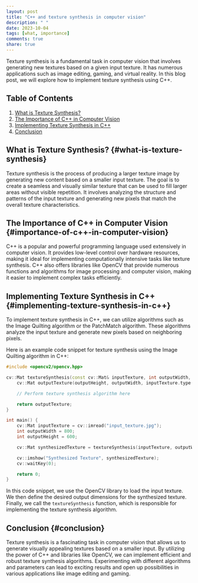 ```yaml
---
layout: post
title: "C++ and texture synthesis in computer vision"
description: " "
date: 2023-10-04
tags: [what, importance]
comments: true
share: true
---
```


Texture synthesis is a fundamental task in computer vision that involves generating new textures based on a given input texture. It has numerous applications such as image editing, gaming, and virtual reality. In this blog post, we will explore how to implement texture synthesis using C++.

## Table of Contents
1. [What is Texture Synthesis?](#what-is-texture-synthesis)
2. [The Importance of C++ in Computer Vision](#importance-of-c++-in-computer-vision)
3. [Implementing Texture Synthesis in C++](#implementing-texture-synthesis-in-c++)
4. [Conclusion](#conclusion)

## What is Texture Synthesis? {#what-is-texture-synthesis}
Texture synthesis is the process of producing a larger texture image by generating new content based on a smaller input texture. The goal is to create a seamless and visually similar texture that can be used to fill larger areas without visible repetition. It involves analyzing the structure and patterns of the input texture and generating new pixels that match the overall texture characteristics.

## The Importance of C++ in Computer Vision {#importance-of-c++-in-computer-vision}
C++ is a popular and powerful programming language used extensively in computer vision. It provides low-level control over hardware resources, making it ideal for implementing computationally intensive tasks like texture synthesis. C++ also offers libraries like OpenCV that provide numerous functions and algorithms for image processing and computer vision, making it easier to implement complex tasks efficiently.

## Implementing Texture Synthesis in C++ {#implementing-texture-synthesis-in-c++}
To implement texture synthesis in C++, we can utilize algorithms such as the Image Quilting algorithm or the PatchMatch algorithm. These algorithms analyze the input texture and generate new pixels based on neighboring pixels.

Here is an example code snippet for texture synthesis using the Image Quilting algorithm in C++:

```cpp
#include <opencv2/opencv.hpp>

cv::Mat textureSynthesis(const cv::Mat& inputTexture, int outputWidth, int outputHeight) {
    cv::Mat outputTexture(outputHeight, outputWidth, inputTexture.type());

    // Perform texture synthesis algorithm here

    return outputTexture;
}

int main() {
    cv::Mat inputTexture = cv::imread("input_texture.jpg");
    int outputWidth = 800;
    int outputHeight = 600;

    cv::Mat synthesizedTexture = textureSynthesis(inputTexture, outputWidth, outputHeight);

    cv::imshow("Synthesized Texture", synthesizedTexture);
    cv::waitKey(0);

    return 0;
}
```

In this code snippet, we use the OpenCV library to load the input texture. We then define the desired output dimensions for the synthesized texture. Finally, we call the `textureSynthesis` function, which is responsible for implementing the texture synthesis algorithm.

## Conclusion {#conclusion}
Texture synthesis is a fascinating task in computer vision that allows us to generate visually appealing textures based on a smaller input. By utilizing the power of C++ and libraries like OpenCV, we can implement efficient and robust texture synthesis algorithms. Experimenting with different algorithms and parameters can lead to exciting results and open up possibilities in various applications like image editing and gaming.